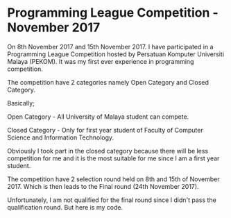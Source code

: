 # Programming League Competition - November 2017

On 8th November 2017 and 15th November 2017. I have participated in a Programming League Competition hosted by Persatuan Komputer Universiti Malaya (PEKOM). It was my first ever experience in programming competition.

The competition have 2 categories namely Open Category and Closed Category.

Basically;

Open Category - All University of Malaya student can compete.

Closed Category - Only for first year student of Faculty of Computer Science and Information Technology.
  
Obviously I took part in the closed category because there will be less competition for me and it is the most suitable for me since I am a first year student.

The competition have 2 selection round held on 8th and 15th of November 2017. Which is then leads to the Final round (24th November 2017).

Unfortunately, I am not qualified for the final round since I didn't pass the qualification round. But here is my code.
